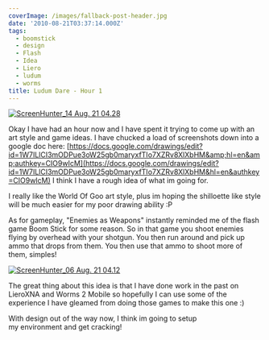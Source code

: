 ```yaml
---
coverImage: /images/fallback-post-header.jpg
date: '2010-08-21T03:37:14.000Z'
tags:
  - boomstick
  - design
  - Flash
  - Idea
  - Liero
  - ludum
  - worms
title: Ludum Dare - Hour 1
---
```


[![](https://mikecann.co.uk/wp-content/uploads/2010/08/ScreenHunter_14-Aug.-21-04.28-1024x458.gif "ScreenHunter_14 Aug. 21 04.28")](https://mikecann.co.uk/wp-content/uploads/2010/08/ScreenHunter_14-Aug.-21-04.28.gif)

Okay I have had an hour now and I have spent it trying to come up with an art style and game ideas. I have chucked a load of screenshots down into a google doc here: [https://docs.google.com/drawings/edit?id=1W7ILlCI3mODPue3oW25gb0maryxfTIo7XZRv8XlXbHM&amp;hl=en&amp;authkey=CIO9wIcM](https://docs.google.com/drawings/edit?id=1W7ILlCI3mODPue3oW25gb0maryxfTIo7XZRv8XlXbHM&hl=en&authkey=CIO9wIcM) I think I have a rough idea of what im going for.

<!-- more -->

I really like the World Of Goo art style, plus im hoping the shilloette like style will be much easier for my poor drawing ability :P

As for gameplay, "Enemies as Weapons" instantly reminded me of the flash game Boom Stick for some reason. So in that game you shoot enemies flying by overhead with your shotgun. You then run around and pick up ammo that drops from them. You then use that ammo to shoot more of them, simples!

[![](https://mikecann.co.uk/wp-content/uploads/2010/08/ScreenHunter_06-Aug.-21-04.12.gif "ScreenHunter_06 Aug. 21 04.12")](https://mikecann.co.uk/wp-content/uploads/2010/08/ScreenHunter_06-Aug.-21-04.12.gif)

The great thing about this idea is that I have done work in the past on LieroXNA and Worms 2 Mobile so hopefully I can use some of the experience I have gleamed from doing those games to make this one :)

With design out of the way now, I think im going to setup my environment and get cracking!
